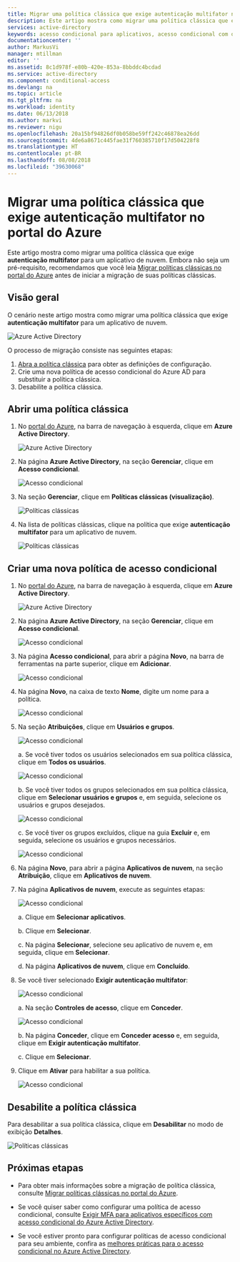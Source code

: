 ```yaml
---
title: Migrar uma política clássica que exige autenticação multifator no portal do Azure | Microsoft Docs
description: Este artigo mostra como migrar uma política clássica que exige autenticação multifator no portal do Azure.
services: active-directory
keywords: acesso condicional para aplicativos, acesso condicional com o Azure AD, acesso seguro aos recursos da empresa, políticas de acesso condicional
documentationcenter: ''
author: MarkusVi
manager: mtillman
editor: ''
ms.assetid: 8c1d978f-e80b-420e-853a-8bbddc4bcdad
ms.service: active-directory
ms.component: conditional-access
ms.devlang: na
ms.topic: article
ms.tgt_pltfrm: na
ms.workload: identity
ms.date: 06/13/2018
ms.author: markvi
ms.reviewer: nigu
ms.openlocfilehash: 20a15bf94826df0b058be59ff242c46878ea26dd
ms.sourcegitcommit: 4de6a8671c445fae31f760385710f17d504228f8
ms.translationtype: HT
ms.contentlocale: pt-BR
ms.lasthandoff: 08/08/2018
ms.locfileid: "39630068"
---
```

# <a name="migrate-a-classic-policy-that-requires-multi-factor-authentication-in-the-azure-portal"></a>Migrar uma política clássica que exige autenticação multifator no portal do Azure 

Este artigo mostra como migrar uma política clássica que exige **autenticação multifator** para um aplicativo de nuvem. Embora não seja um pré-requisito, recomendamos que você leia [Migrar políticas clássicas no portal do Azure](policy-migration.md) antes de iniciar a migração de suas políticas clássicas.


 
## <a name="overview"></a>Visão geral 

O cenário neste artigo mostra como migrar uma política clássica que exige **autenticação multifator** para um aplicativo de nuvem. 

![Azure Active Directory](./media/policy-migration/33.png)


O processo de migração consiste nas seguintes etapas:

1. [Abra a política clássica](#open-a-classic-policy) para obter as definições de configuração.
2. Crie uma nova política de acesso condicional do Azure AD para substituir a política clássica. 
3. Desabilite a política clássica.



## <a name="open-a-classic-policy"></a>Abrir uma política clássica

1. No [portal do Azure](https://portal.azure.com), na barra de navegação à esquerda, clique em **Azure Active Directory**.

    ![Azure Active Directory](./media/policy-migration-mfa/01.png)

2. Na página **Azure Active Directory**, na seção **Gerenciar**, clique em **Acesso condicional**.

    ![Acesso condicional](./media/policy-migration-mfa/02.png)

3. Na seção **Gerenciar**, clique em **Políticas clássicas (visualização)**.

    ![Políticas clássicas](./media/policy-migration-mfa/12.png)

4. Na lista de políticas clássicas, clique na política que exige **autenticação multifator** para um aplicativo de nuvem.

    ![Políticas clássicas](./media/policy-migration-mfa/13.png)


## <a name="create-a-new-conditional-access-policy"></a>Criar uma nova política de acesso condicional


1. No [portal do Azure](https://portal.azure.com), na barra de navegação à esquerda, clique em **Azure Active Directory**.

    ![Azure Active Directory](./media/policy-migration/01.png)

2. Na página **Azure Active Directory**, na seção **Gerenciar**, clique em **Acesso condicional**.

    ![Acesso condicional](./media/policy-migration/02.png)



3. Na página **Acesso condicional**, para abrir a página **Novo**, na barra de ferramentas na parte superior, clique em **Adicionar**.

    ![Acesso condicional](./media/policy-migration/03.png)

4. Na página **Novo**, na caixa de texto **Nome**, digite um nome para a política.

    ![Acesso condicional](./media/policy-migration/29.png)

5. Na seção **Atribuições**, clique em **Usuários e grupos**.

    ![Acesso condicional](./media/policy-migration/05.png)

    a. Se você tiver todos os usuários selecionados em sua política clássica, clique em **Todos os usuários**. 

    ![Acesso condicional](./media/policy-migration/35.png)

    b. Se você tiver todos os grupos selecionados em sua política clássica, clique em **Selecionar usuários e grupos** e, em seguida, selecione os usuários e grupos desejados.

    ![Acesso condicional](./media/policy-migration/36.png)

    c. Se você tiver os grupos excluídos, clique na guia **Excluir** e, em seguida, selecione os usuários e grupos necessários. 

    ![Acesso condicional](./media/policy-migration/37.png)

6. Na página **Novo**, para abrir a página **Aplicativos de nuvem**, na seção **Atribuição**, clique em **Aplicativos de nuvem**.

8. Na página **Aplicativos de nuvem**, execute as seguintes etapas:

    ![Acesso condicional](./media/policy-migration/08.png)

    a. Clique em **Selecionar aplicativos**.

    b. Clique em **Selecionar**.

    c. Na página **Selecionar**, selecione seu aplicativo de nuvem e, em seguida, clique em **Selecionar**.

    d. Na página **Aplicativos de nuvem**, clique em **Concluído**.



9. Se você tiver selecionado **Exigir autenticação multifator**:

    ![Acesso condicional](./media/policy-migration/26.png)

    a. Na seção **Controles de acesso**, clique em **Conceder**.

    ![Acesso condicional](./media/policy-migration/27.png)

    b. Na página **Conceder**, clique em **Conceder acesso** e, em seguida, clique em **Exigir autenticação multifator**.

    c. Clique em **Selecionar**.


10. Clique em **Ativar** para habilitar a sua política.

    ![Acesso condicional](./media/policy-migration/30.png)



## <a name="disable-the-classic-policy"></a>Desabilite a política clássica

Para desabilitar a sua política clássica, clique em **Desabilitar** no modo de exibição **Detalhes**.

![Políticas clássicas](./media/policy-migration-mfa/14.png)



## <a name="next-steps"></a>Próximas etapas

- Para obter mais informações sobre a migração de política clássica, consulte [Migrar políticas clássicas no portal do Azure](policy-migration.md).


- Se você quiser saber como configurar uma política de acesso condicional, consulte [Exigir MFA para aplicativos específicos com acesso condicional do Azure Active Directory](app-based-mfa.md).

- Se você estiver pronto para configurar políticas de acesso condicional para seu ambiente, confira as [melhores práticas para o acesso condicional no Azure Active Directory](best-practices.md). 
